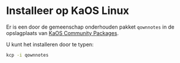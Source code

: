 # Installeer op KaOS Linux

Er is een door de gemeenschap onderhouden pakket `qownnotes` in de opslagplaats van [KaOS Community Packages](https://github.com/KaOS-Community-Packages/qownnotes).

U kunt het installeren door te typen:

```bash
kcp -i qownnotes
```
